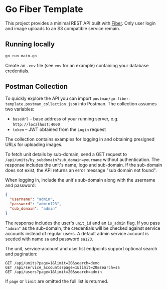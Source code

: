 # Go Fiber Template

This project provides a minimal REST API built with
[Fiber](https://github.com/gofiber/fiber). Only user login and image
uploads to an S3 compatible service remain.

## Running locally

```bash
go run main.go
```

Create an `.env` file (see `env` for an example) containing your database
credentials.

## Postman Collection

To quickly explore the API you can import
`postman/go-fiber-template.postman_collection.json` into Postman. The collection
assumes two variables:

- `baseUrl` – base address of your running server, e.g. `http://localhost:4000`
- `token` – JWT obtained from the `Login` request

The collection contains examples for logging in and obtaining presigned URLs
for uploading images.

To fetch unit details by sub-domain, send a GET request to
`/api/units/by_subdomain?sub_domain=yourname` without authentication. The
response includes the unit's name, logo and sub-domain. If the sub-domain does
not exist, the API returns an error message "sub domain not found".

When logging in, include the unit's sub-domain along with the username and password:

```json
{
  "username": "admin",
  "password": "admin123",
  "sub_domain": "admin"
}
```

The response includes the user's `unit_id` and an `is_admin` flag. If you pass
`"admin"` as the sub-domain, the credentials will be checked against service
accounts instead of regular users. A default admin service account is seeded
with name `sa` and password `sa123`.

The unit, service-account and user list endpoints support optional search and
pagination:

```
GET /api/units?page=1&limit=20&search=demo
GET /api/service_accounts?page=1&limit=20&search=sa
GET /api/users?page=1&limit=20&search=admin
```

If `page` or `limit` are omitted the full list is returned.
